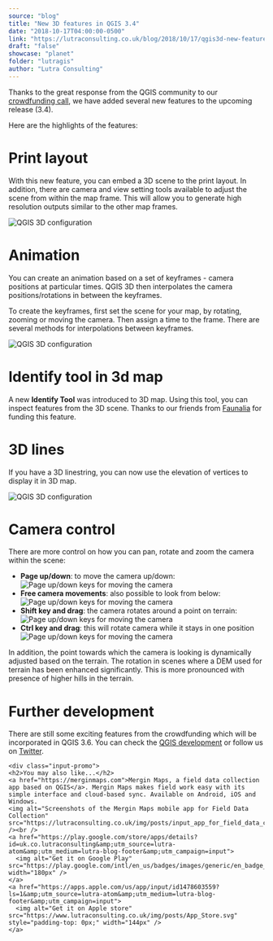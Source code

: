 ```yaml
---
source: "blog"
title: "New 3D features in QGIS 3.4"
date: "2018-10-17T04:00:00-0500"
link: "https://lutraconsulting.co.uk/blog/2018/10/17/qgis3d-new-features-qgis3-4/"
draft: "false"
showcase: "planet"
folder: "lutragis"
author: "Lutra Consulting"
---
```


<p>Thanks to the great response from the QGIS community to our <a href="https://www.lutraconsulting.co.uk/crowdfunding/more-qgis-3d/">crowdfunding call</a>, we have added several new features to the upcoming release (3.4).</p>

<p>Here are the highlights of the features:</p>

<!-- more -->

<h1 id="print-layout">Print layout</h1>

<p>With this new feature, you can embed a 3D scene to the print layout. In addition, there are camera and view setting tools available to adjust the scene from within the map frame. This will allow you to generate high resolution outputs similar to the other map frames.</p>

<p><img alt="QGIS 3D configuration" src="https://www.lutraconsulting.co.uk/img/posts/qgis3d_print_layout.png" /></p>

<h1 id="animation">Animation</h1>

<p>You can create an animation based on a set of keyframes - camera positions at particular times. QGIS 3D then interpolates the camera positions/rotations in between the keyframes.</p>

<p>To create the keyframes, first set the scene for your map, by rotating, zooming or moving the camera. Then assign a time to the frame. There are several methods for interpolations between keyframes.</p>

<p><img alt="QGIS 3D configuration" src="https://www.lutraconsulting.co.uk/img/posts/qgis3d_animation.gif" /></p>

<h1 id="identify-tool-in-3d-map">Identify tool in 3d map</h1>
<p>A new <strong>Identify Tool</strong> was introduced to 3D map. Using this tool, you can inspect features from the 3D scene. Thanks to our friends from <a href="https://www.faunalia.eu/en/">Faunalia</a> for funding this feature.</p>

<h1 id="3d-lines">3D lines</h1>

<p>If you have a 3D linestring, you can now use the elevation of vertices to display it in 3D map.</p>

<p><img alt="QGIS 3D configuration" src="https://www.lutraconsulting.co.uk/img/posts/qgis_3d_lines.png" /></p>

<h1 id="camera-control">Camera control</h1>

<p>There are more control on how you can pan, rotate and zoom the camera within the scene:</p>
<ul>
  <li><strong>Page up/down</strong>: to move the camera up/down:
<img alt="Page up/down keys for moving the camera" src="https://www.lutraconsulting.co.uk/img/posts/qgis3d_page_up_down.gif" /></li>
  <li><strong>Free camera movements</strong>: also possible to look from below:
<img alt="Page up/down keys for moving the camera" src="https://www.lutraconsulting.co.uk/img/posts/qgis3d_free_camera_movement.gif" /></li>
  <li><strong>Shift key and drag</strong>:  the camera rotates around a point on terrain:
<img alt="Page up/down keys for moving the camera" src="https://www.lutraconsulting.co.uk/img/posts/qgis3d_shift_left_click.gif" /></li>
  <li><strong>Ctrl key and drag</strong>: this will rotate camera while it stays in one position
<img alt="Page up/down keys for moving the camera" src="https://www.lutraconsulting.co.uk/img/posts/qgis3d_ctrl_drag.gif" /></li>
</ul>

<p>In addition, the point towards which the camera is looking is dynamically adjusted based on the terrain. The rotation in scenes where a DEM used for terrain has been enhanced significantly. This is more pronounced with presence of higher hills in the terrain.</p>

<h1 id="further-development">Further development</h1>
<p>There are still some exciting features from the crowdfunding which will be incorporated in QGIS 3.6. You can check the <a href="https://github.com/qgis/QGIS">QGIS development</a> or follow us on <a href="https://www.twitter.com/lutraconsulting">Twitter</a>.</p>

    <div class="input-promo">
    <h2>You may also like...</h2>
    <a href="https://merginmaps.com">Mergin Maps, a field data collection app based on QGIS</a>. Mergin Maps makes field work easy with its simple interface and cloud-based sync. Available on Android, iOS and Windows.
    <img alt="Screenshots of the Mergin Maps mobile app for Field Data Collection" src="https://lutraconsulting.co.uk/img/posts/input_app_for_field_data_collection.jpg" /><br />
    <a href="https://play.google.com/store/apps/details?id=uk.co.lutraconsulting&amp;utm_source=lutra-atom&amp;utm_medium=lutra-blog-footer&amp;utm_campaign=input">
      <img alt="Get it on Google Play" src="https://play.google.com/intl/en_us/badges/images/generic/en_badge_web_generic.png" width="180px" />
    </a>
    <a href="https://apps.apple.com/us/app/input/id1478603559?ls=1&amp;utm_source=lutra-atom&amp;utm_medium=lutra-blog-footer&amp;utm_campaign=input">
      <img alt="Get it on Apple store" src="https://www.lutraconsulting.co.uk/img/posts/App_Store.svg" style="padding-top: 0px;" width="144px" />
    </a>
  </div>
